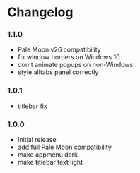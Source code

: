 # Changelog

### 1.1.0
- Pale Moon v26 compatibility
- fix window borders on Windows 10
- don't animate popups on non-Windows
- style alltabs panel correctly

### 1.0.1
- titlebar fix

### 1.0.0
- initial release
- add full Pale Moon compatibility
- make appmenu dark
- make titlebar text light